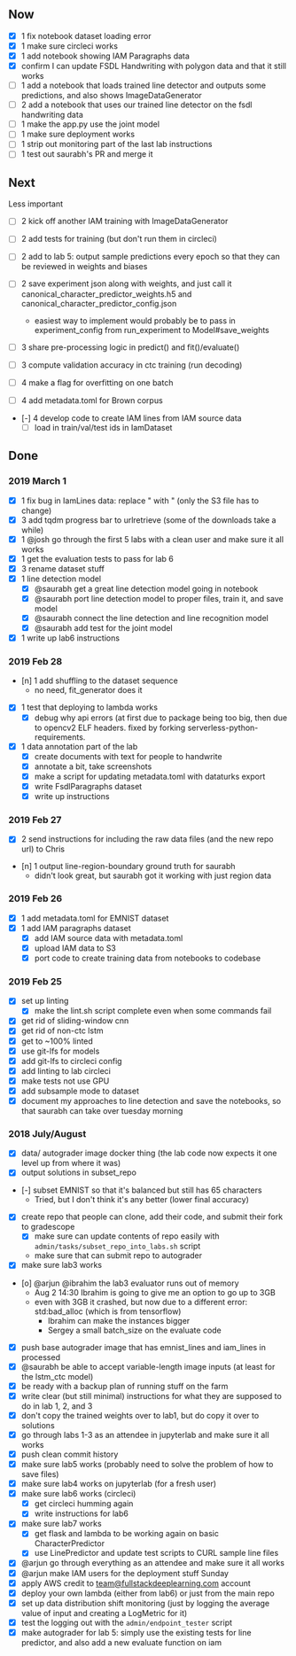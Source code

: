 ## Now

- [x] 1 fix notebook dataset loading error
- [x] 1 make sure circleci works
- [x] 1 add notebook showing IAM Paragraphs data
- [x] confirm I can update FSDL Handwriting with polygon data and that it still works
- [ ] 1 add a notebook that loads trained line detector and outputs some predictions, and also shows ImageDataGenerator
- [ ] 2 add a notebook that uses our trained line detector on the fsdl handwriting data
- [ ] 1 make the app.py use the joint model
- [ ] 1 make sure deployment works
- [ ] 1 strip out monitoring part of the last lab instructions
- [ ] 1 test out saurabh's PR and merge it

## Next

Less important
- [ ] 2 kick off another IAM training with ImageDataGenerator
- [ ] 2 add tests for training (but don't run them in circleci)
- [ ] 2 add to lab 5: output sample predictions every epoch so that they can be reviewed in weights and biases

- [ ] 2 save experiment json along with weights, and just call it canonical_character_predictor_weights.h5 and canonical_character_predictor_config.json
    - easiest way to implement would probably be to pass in experiment_config from run_experiment to Model#save_weights

- [ ] 3 share pre-processing logic in predict() and fit()/evaluate()
- [ ] 3 compute validation accuracy in ctc training (run decoding)

- [ ] 4 make a flag for overfitting on one batch
- [ ] 4 add metadata.toml for Brown corpus
- [-] 4 develop code to create IAM lines from IAM source data
    - [ ] load in train/val/test ids in IamDataset

## Done

### 2019 March 1

- [x] 1 fix bug in IamLines data: replace &quot; with " (only the S3 file has to change)
- [x] 3 add tqdm progress bar to urlretrieve (some of the downloads take a while)
- [x] 1 @josh go through the first 5 labs with a clean user and make sure it all works
- [x] 1 get the evaluation tests to pass for lab 6
- [x] 3 rename dataset stuff
- [x] 1 line detection model
    - [x] @saurabh get a great line detection model going in notebook
    - [x] @saurabh port line detection model to proper files, train it, and save model
    - [x] @saurabh connect the line detection and line recognition model
    - [x] @saurabh add test for the joint model
- [x] 1 write up lab6 instructions

### 2019 Feb 28

- [n] 1 add shuffling to the dataset sequence
    - no need, fit_generator does it
- [x] 1 test that deploying to lambda works
    - [x] debug why api errors (at first due to package being too big, then due to opencv2 ELF headers. fixed by forking serverless-python-requirements.
- [x] 1 data annotation part of the lab
    - [x] create documents with text for people to handwrite
    - [x] annotate a bit, take screenshots
    - [x] make a script for updating metadata.toml with dataturks export
    - [x] write FsdlParagraphs dataset
    - [x] write up instructions

### 2019 Feb 27

- [x] 2 send instructions for including the raw data files (and the new repo url) to Chris
- [n] 1 output line-region-boundary ground truth for saurabh
    - didn't look great, but saurabh got it working with just region data

### 2019 Feb 26

- [x] 1 add metadata.toml for EMNIST dataset
- [x] 1 add IAM paragraphs dataset
    - [x] add IAM source data with metadata.toml
    - [x] upload IAM data to S3
    - [x] port code to create training data from notebooks to codebase

### 2019 Feb 25

- [x] set up linting
    - [x] make the lint.sh script complete even when some commands fail
- [x] get rid of sliding-window cnn
- [x] get rid of non-ctc lstm
- [x] get to ~100% linted
- [x] use git-lfs for models
- [x] add git-lfs to circleci config
- [x] add linting to lab circleci
- [x] make tests not use GPU
- [x] add subsample mode to dataset
- [x] document my approaches to line detection and save the notebooks, so that saurabh can take over tuesday morning

### 2018 July/August

- [x] data/ autograder image docker thing (the lab code now expects it one level up from where it was)
- [x] output solutions in subset_repo
- [-] subset EMNIST so that it's balanced but still has 65 characters
    - Tried, but I don't think it's any better (lower final accuracy)
- [x] create repo that people can clone, add their code, and submit their fork to gradescope
    - [x] make sure can update contents of repo easily with `admin/tasks/subset_repo_into_labs.sh` script
    - make sure that can submit repo to autograder
- [x] make sure lab3 works
- [o] @arjun @ibrahim the lab3 evaluator runs out of memory
    - Aug 2 14:30 Ibrahim is going to give me an option to go up to 3GB
    - even with 3GB it crashed, but now due to a different error: std:bad_alloc (which is from tensorflow)
        - Ibrahim can make the instances bigger
        - Sergey a small batch_size on the evaluate code
- [x] push base autograder image that has emnist_lines and iam_lines in processed
- [x] @saurabh be able to accept variable-length image inputs (at least for the lstm_ctc model)
- [x] be ready with a backup plan of running stuff on the farm
- [x] write clear (but still minimal) instructions for what they are supposed to do in lab 1, 2, and 3
- [x] don't copy the trained weights over to lab1, but do copy it over to solutions
- [x] go through labs 1-3 as an attendee in jupyterlab and make sure it all works
- [x] push clean commit history
- [x] make sure lab5 works (probably need to solve the problem of how to save files)
- [x] make sure lab4 works on jupyterlab (for a fresh user)
- [x] make sure lab6 works (circleci)
    - [x] get circleci humming again
    - [x] write instructions for lab6
- [x] make sure lab7 works
    - [x] get flask and lambda to be working again on basic CharacterPredictor
    - [x] use LinePredictor and update test scripts to CURL sample line files
- [x] @arjun go through everything as an attendee and make sure it all works
- [x] @arjun make IAM users for the deployment stuff Sunday
- [x] apply AWS credit to team@fullstackdeeplearning.com account
- [x] deploy your own lambda (either from lab6) or just from the main repo
- [x] set up data distribution shift monitoring (just by logging the average value of input and creating a LogMetric for it)
- [x] test the logging out with the `admin/endpoint_tester` script
- [x] make autograder for lab 5: simply use the existing tests for line predictor, and also add a new evaluate function on iam
